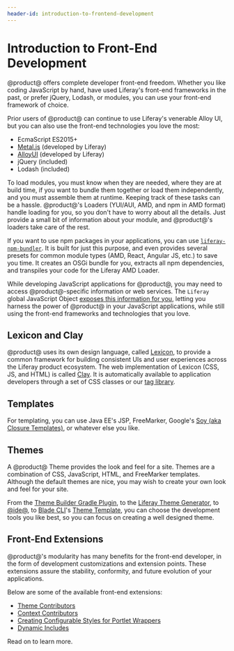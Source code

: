 ```yaml
---
header-id: introduction-to-frontend-development
---
```


# Introduction to Front-End Development

@product@ offers complete developer front-end freedom. Whether you like coding 
JavaScript by hand, have used Liferay's front-end frameworks in the past, or 
prefer jQuery, Lodash, or modules, you can use your front-end framework of 
choice. 

Prior users of @product@ can continue to use Liferay's venerable Alloy UI, but
you can also use the front-end technologies you love the most:

-   EcmaScript ES2015+
-   [Metal.js](https://metaljs.com/) (developed by Liferay)
-   [AlloyUI](https://alloyui.com/) (developed by Liferay)
-   jQuery (included)
-   Lodash (included)

To load modules, you must know when they are needed, where they are at build
time, if you want to bundle them together or load them independently, and you
must assemble them at runtime. Keeping track of these tasks can be a hassle.
@product@'s Loaders (YUI/AUI, AMD, and npm in AMD format) handle loading for
you, so you don't have to worry about all the details. Just provide a small bit
of information about your module, and @product@'s loaders take care of the rest. 

If you want to use npm packages in your applications, you can use
[`liferay-npm-bundler`](/docs/7-1/reference/-/knowledge_base/r/liferay-npm-bundler). 
It is built for just this purpose, and even provides several presets for common
module types (AMD, React, Angular JS,  etc.) to save you time. It creates an
OSGi bundle for you, extracts all npm dependencies, and transpiles your
code for the Liferay AMD Loader. 

While developing JavaScript applications for @product@, you may need to access 
@product@-specific information or web services. The `Liferay` global JavaScript 
Object 
[exposes this information for you](/docs/7-1/tutorials/-/knowledge_base/t/liferay-javascript-apis), 
letting you harness the power of @product@ in your JavaScript applications, 
while still using the front-end frameworks and technologies that you love. 

## Lexicon and Clay

@product@ uses its own design language, called 
[Lexicon](https://lexicondesign.io/docs/lexicon/), to provide a common framework 
for building consistent UIs and user experiences across the Liferay product 
ecosystem. The web implementation of Lexicon (CSS, JS, and HTML) is called 
[Clay](https://claycss.com/docs/clay/). It is automatically available to 
application developers through a set of CSS classes or our 
[tag library](/docs/7-1/tutorials/-/knowledge_base/t/using-the-clay-taglib-in-your-portlets). 

## Templates

For templating, you can use Java EE's JSP, FreeMarker, Google's 
[Soy (aka Closure Templates)](/docs/7-1/tutorials/-/knowledge_base/t/liferay-soy-portlet), or
whatever else you like. 

## Themes

A @product@ Theme provides the look and feel for a site. Themes are
a combination of CSS, JavaScript, HTML, and FreeMarker templates. Although the
default themes are nice, you may wish to create your own look and feel for your 
site. 

From the 
[Theme Builder Gradle Plugin](/docs/7-1/reference/-/knowledge_base/r/theme-builder-gradle-plugin), 
to the 
[Liferay Theme Generator](/docs/7-1/tutorials/-/knowledge_base/t/creating-themes), 
to 
[@ide@](/docs/7-1/tutorials/-/knowledge_base/t/creating-themes-with-liferay-ide), 
to 
[Blade CLI](/docs/7-1/tutorials/-/knowledge_base/t/blade-cli)'s 
[Theme Template](/docs/7-1/reference/-/knowledge_base/r/theme-template), you
can choose the development tools you like best, so you can focus on creating
a well designed theme. 

## Front-End Extensions

@product@'s modularity has many benefits for the front-end developer, in the 
form of development customizations and extension points. These extensions assure 
the stability, conformity, and future evolution of your applications. 

Below are some of the available front-end extensions:

- [Theme Contributors](/docs/7-1/tutorials/-/knowledge_base/t/packaging-independent-ui-resources-for-your-site)
- [Context Contributors](/docs/7-1/tutorials/-/knowledge_base/t/injecting-additional-context-variables-into-your-templates)
- [Creating Configurable Styles for Portlet Wrappers](/docs/7-1/tutorials/-/knowledge_base/t/creating-configurable-styles-for-portlet-wrappers)
- [Dynamic Includes](/docs/7-1/tutorials/-/knowledge_base/t/adding-new-behavior-to-an-editor)

Read on to learn more. 
